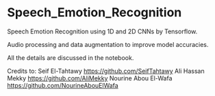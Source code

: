 # Speech_Emotion_Recognition
Speech Emotion Recognition using 1D and 2D CNNs by Tensorflow.

Audio processing and data augmentation to improve model accuracies.

All the details are discussed in the notebook.

Credits to:
Seif El-Tahtawy https://github.com/SeifTahtawy
Ali Hassan Mekky https://github.com/AliMekky
Nourine Abou El-Wafa https://github.com/NourineAbouElWafa
